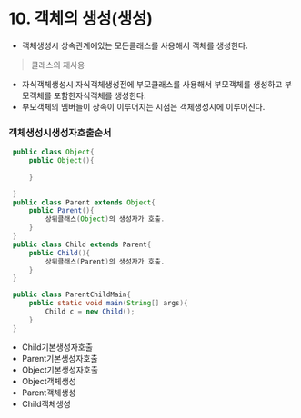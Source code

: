 # 10. 객체의 생성(생성)
  - 객체생성시 상속관계에있는 모든클래스를 사용해서 객체를 생성한다.
  >클래스의 재사용
  - 자식객체생성시 자식객체생성전에 부모클래스를 사용해서 부모객체를 생성하고
    부모객체를 포함한자식객체를 생성한다.  
  - 부모객체의 멤버들이 상속이 이루어지는 시점은 객체생성시에 이루어진다.

  ### 객체생성시생성자호출순서
   
   ```java
    public class Object{
		public Object(){
			
		}	

	}
	public class Parent extends Object{
		public Parent(){
			상위클래스(Object)의 생성자가 호출.
		}
	}
	public class Child extends Parent{
		public Child(){
			상위클래스(Parent)의 생성자가 호출.
		}
	}

	public class ParentChildMain{
		public static void main(String[] args){
			Child c = new Child();
		}
	}

   ```

- Child기본생성자호출
- Parent기본생성자호출
- Object기본생성자호출
- Object객체생성
- Parent객체생성
- Child객체생성
	
	   	 
     
   

